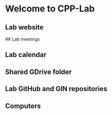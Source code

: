 # Welcome to CPP-Lab

## Lab website

## Lab meetings

## Lab calendar

## Shared GDrive folder

## Lab GitHub and GIN repositories

## Computers